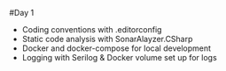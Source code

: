 #Day 1
- Coding conventions with .editorconfig
- Static code analysis with SonarAlayzer.CSharp
- Docker and docker-compose for local development
- Logging with Serilog & Docker volume set up for logs

